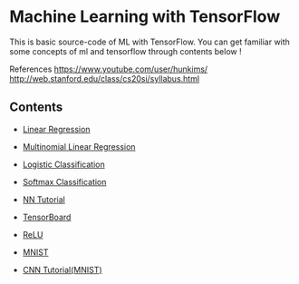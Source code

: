  Machine Learning with TensorFlow 
============
This is basic source-code of ML with TensorFlow.
You can get familiar with some concepts of ml and tensorflow through contents below !

References
https://www.youtube.com/user/hunkims/
http://web.stanford.edu/class/cs20si/syllabus.html


## Contents
+ [Linear Regression](https://github.com/gicheonkang/TF-Tutorial/tree/master/02.%20Linear%20Regression)
* [Multinomial Linear Regression](https://github.com/gicheonkang/TF-Tutorial/tree/master/03.%20Linear%20Regression(multinomial))
- [Logistic Classification](https://github.com/gicheonkang/TF-Tutorial/tree/master/04.%20Logistic%20Classification)
+ [Softmax Classification](https://github.com/gicheonkang/TF-Tutorial/tree/master/05.%20Softmax%20Classification)
* [NN Tutorial](https://github.com/gicheonkang/TF-Tutorial/tree/master/06.%20Basic%20NN)
- [TensorBoard](https://github.com/gicheonkang/TF-Tutorial/tree/master/07.%20What%20is%20TensorBoard)
+ [ReLU](https://github.com/gicheonkang/TF-Tutorial/tree/master/08.%20Concept%20of%20ReLU)
* [MNIST](https://github.com/gicheonkang/TF-Tutorial/tree/master/09.%20MNIST(ATOZ))
- [CNN Tutorial(MNIST)](https://github.com/gicheonkang/TF-Tutorial/tree/master/10.%20CNN(MNIST))
